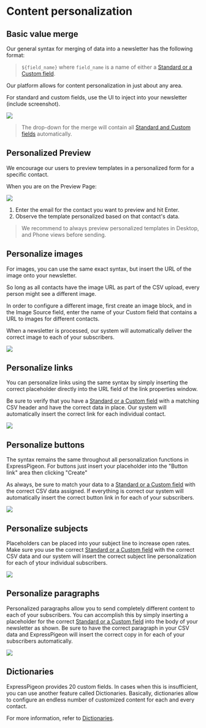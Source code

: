 # Content personalization

## Basic value merge

Our general syntax for merging of data into a newsletter has the following format: 
 
 > `${field_name}` where `field_name` is a name of either a [Standard or a Custom field](contact-fields). 

Our platform allows for content personalization in just about any area.

For standard and custom fields, use the UI to inject into your newsletter (include screenshot).

![](images/merge.png)
 
> The drop-down for the merge will contain all [Standard and Custom fields](contact-fields) automatically. 


## Personalized Preview
 
We encourage our users to preview templates in a personalized form for a specific contact.
 
When you are on the Preview Page: 

![](images/personalized-preview.png)


1. Enter the email for the contact you want to preview and hit Enter.
2. Observe the template personalized based on that contact's data.


> We recommend to always preview personalized templates in Desktop, and Phone views before sending.


## Personalize images

For images, you can use the same exact syntax, but insert the URL of the image onto your newsletter. 

So long as all contacts have the image URL as part of the CSV upload, every person might see a different image. 

In order to configure a different image, first create an image block, and in the Image Source field, enter 
the name of your Custom field that contains a URL to images for different contacts. 
 
When a newsletter is processed, our system will automatically deliver the correct image to each of your
subscribers.
 

![](images/image-merge.png)


## Personalize links

You can personalize links using the same syntax by simply inserting the correct placeholder directly into the URL field
of the link properties window. 

Be sure to verify that you have a [Standard or a Custom field](contact-fields) with a matching CSV header and have the correct data in place. Our system will automatically insert the correct link for each individual contact. 

![](images/link-merge.png)

## Personalize buttons 

The syntax remains the same throughout all personalization functions in ExpressPigeon. For buttons just insert your placeholder into the "Button link" area then clicking "Create"

As always, be sure to match your data to a [Standard or a Custom field](contact-fields) with the correct CSV data assigned. If everything is correct our system will automatically insert the correct button link in for each of your subscribers.


![](images/button-merge.png)

## Personalize subjects

Placeholders can be placed into your subject line to increase open rates. Make sure you use the correct [Standard or a Custom field](contact-fields) with the correct CSV data and our system will insert the correct subject line personalization for each of ytour individual subscribers.

![](images/subject-merge.png)

## Personalize paragraphs

Personalized paragraphs allow you to send completely different content to each of your subscribers. You can accomplish this by simply inserting a placeholder for the correct [Standard or a Custom field](contact-fields) into the body of your newsletter as shown. Be sure to have the correct paragraph in your CSV data and ExpressPigeon will insert the correct copy in for each of your subscribers automatically. 

![](images/paragraph-merge.png)

## Dictionaries

ExpressPigeon provides 20 custom fields. In cases when this is insufficient, you can use another feature called Dictionaries.
Basically, dictionaries allow to configure an endless number of customized content for each and every contact.
  
For more information, refer to [Dictionaries](dictionaries). 
